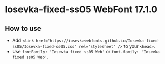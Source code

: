 # Iosevka-fixed-ss05 WebFont 17.1.0

## How to use

- Add `<link href="https://iosevkawebfonts.github.io/Iosevka-fixed-ss05/Iosevka-fixed-ss05.css" rel="stylesheet" />` to your `<head>`.
- Use `fontFamily: 'Iosevka fixed ss05 Web'` or `font-family: 'Iosevka fixed ss05 Web'`.
